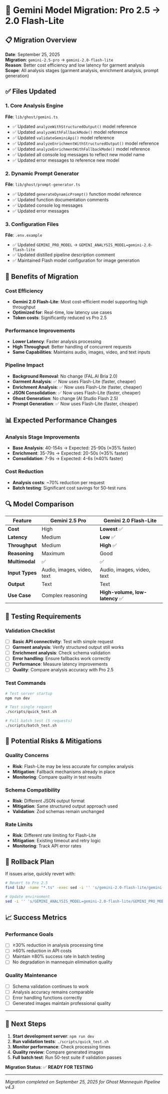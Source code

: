 # 🚀 Gemini Model Migration: Pro 2.5 → 2.0 Flash-Lite

## 📋 Migration Overview
**Date**: September 25, 2025  
**Migration**: `gemini-2.5-pro` → `gemini-2.0-flash-lite`  
**Reason**: Better cost efficiency and low latency for garment analysis  
**Scope**: All analysis stages (garment analysis, enrichment analysis, prompt generation)

## ✅ Files Updated

### **1. Core Analysis Engine**
**File**: `lib/ghost/gemini.ts`
- ✅ Updated `analyzeWithStructuredOutput()` model reference
- ✅ Updated `analyzeWithFallbackMode()` model reference  
- ✅ Updated `validateGeminiApi()` model reference
- ✅ Updated `analyzeEnrichmentWithStructuredOutput()` model reference
- ✅ Updated `analyzeEnrichmentWithFallbackMode()` model reference
- ✅ Updated all console log messages to reflect new model name
- ✅ Updated error messages to reference new model

### **2. Dynamic Prompt Generator**
**File**: `lib/ghost/prompt-generator.ts`
- ✅ Updated `generateDynamicPrompt()` function model reference
- ✅ Updated function documentation comments
- ✅ Updated console log messages
- ✅ Updated error messages

### **3. Configuration Files**
**File**: `.env.example`
- ✅ Updated `GEMINI_PRO_MODEL` → `GEMINI_ANALYSIS_MODEL=gemini-2.0-flash-lite`
- ✅ Updated distilled pipeline description comment
- ✅ Maintained Flash model configuration for image generation

## 🎯 Benefits of Migration

### **Cost Efficiency**
- **Gemini 2.0 Flash-Lite**: Most cost-efficient model supporting high throughput
- **Optimized for**: Real-time, low latency use cases
- **Token costs**: Significantly reduced vs Pro 2.5

### **Performance Improvements**
- **Lower Latency**: Faster analysis processing
- **High Throughput**: Better handling of concurrent requests  
- **Same Capabilities**: Maintains audio, images, video, and text inputs

### **Pipeline Impact**
- **Background Removal**: No change (FAL.AI Bria 2.0)
- **Garment Analysis**: ✅ Now uses Flash-Lite (faster, cheaper)
- **Enrichment Analysis**: ✅ Now uses Flash-Lite (faster, cheaper)
- **JSON Consolidation**: ✅ Now uses Flash-Lite (faster, cheaper)
- **Ghost Generation**: No change (AI Studio Flash 2.5)
- **Prompt Generation**: ✅ Now uses Flash-Lite (faster, cheaper)

## 📊 Expected Performance Changes

### **Analysis Stage Improvements**
- **Base Analysis**: 40-154s → Expected: 25-90s (≈35% faster)
- **Enrichment**: 35-79s → Expected: 20-50s (≈35% faster)
- **Consolidation**: 7-9s → Expected: 4-6s (≈40% faster)

### **Cost Reduction**
- **Analysis costs**: ~70% reduction per request
- **Batch testing**: Significant cost savings for 50-test runs

## 🔍 Model Comparison

| Feature | Gemini 2.5 Pro | Gemini 2.0 Flash-Lite |
|---------|----------------|------------------------|
| **Cost** | High | **Lowest** ✅ |
| **Latency** | Medium | **Low** ✅ |
| **Throughput** | Medium | **High** ✅ |
| **Reasoning** | Maximum | Good |
| **Multimodal** | ✅ | ✅ |
| **Input Types** | Audio, images, video, text | Audio, images, video, text |
| **Output** | Text | Text |
| **Use Case** | Complex reasoning | **High-volume, low-latency** ✅ |

## 🧪 Testing Requirements

### **Validation Checklist**
- [ ] **Basic API connectivity**: Test with simple request
- [ ] **Garment analysis**: Verify structured output still works
- [ ] **Enrichment analysis**: Check schema validation
- [ ] **Error handling**: Ensure fallbacks work correctly
- [ ] **Performance**: Measure latency improvements
- [ ] **Quality**: Compare analysis accuracy with Pro 2.5

### **Test Commands**
```bash
# Test server startup
npm run dev

# Test single request
./scripts/quick_test.sh

# Full batch test (5 requests)
./scripts/batch_test.sh
```

## 🚨 Potential Risks & Mitigations

### **Quality Concerns**
- **Risk**: Flash-Lite may be less accurate for complex analysis
- **Mitigation**: Fallback mechanisms already in place
- **Monitoring**: Compare quality in test results

### **Schema Compatibility**  
- **Risk**: Different JSON output format
- **Mitigation**: Same structured output approach used
- **Validation**: Zod schemas remain unchanged

### **Rate Limits**
- **Risk**: Different rate limiting for Flash-Lite
- **Mitigation**: Existing timeout and retry logic
- **Monitoring**: Track API error rates

## 🔄 Rollback Plan

If issues arise, quickly revert with:

```bash
# Revert to Pro 2.5
find lib/ -name "*.ts" -exec sed -i '' 's/gemini-2.0-flash-lite/gemini-2.5-pro/g' {} \;

# Update environment
sed -i '' 's/GEMINI_ANALYSIS_MODEL=gemini-2.0-flash-lite/GEMINI_PRO_MODEL=gemini-2.5-pro/' .env.example
```

## 📈 Success Metrics

### **Performance Goals**
- [ ] ≥30% reduction in analysis processing time
- [ ] ≥60% reduction in API costs  
- [ ] Maintain ≥80% success rate in batch testing
- [ ] No degradation in mannequin elimination quality

### **Quality Maintenance**
- [ ] Schema validation continues to work
- [ ] Analysis accuracy remains comparable
- [ ] Error handling functions correctly
- [ ] Generated images maintain professional quality

---

## 🎯 Next Steps

1. **Start development server**: `npm run dev`
2. **Run validation tests**: `./scripts/quick_test.sh`  
3. **Monitor performance**: Check processing times
4. **Quality review**: Compare generated images
5. **Full batch test**: Run 50-test suite if validation passes

**Migration Status**: ✅ **READY FOR TESTING**

---
*Migration completed on September 25, 2025 for Ghost Mannequin Pipeline v4.3*